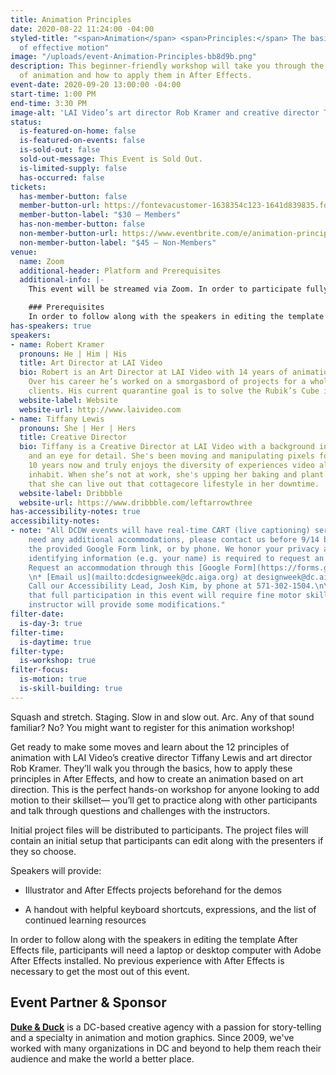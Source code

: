 ```yaml
---
title: Animation Principles
date: 2020-08-22 11:24:00 -04:00
styled-title: "<span>Animation</span> <span>Principles:</span> The basis and application
  of effective motion"
image: "/uploads/event-Animation-Principles-bb8d9b.png"
description: This beginner-friendly workshop will take you through the 12 principles
  of animation and how to apply them in After Effects.
event-date: 2020-09-20 13:00:00 -04:00
start-time: 1:00 PM
end-time: 3:30 PM
image-alt: 'LAI Video’s art director Rob Kramer and creative director Tiffany Lewis '
status:
  is-featured-on-home: false
  is-featured-on-events: false
  is-sold-out: false
  sold-out-message: This Event is Sold Out.
  is-limited-supply: false
  has-occurred: false
tickets:
  has-member-button: false
  member-button-url: https://fontevacustomer-1638354c123-1641d839835.force.com/services/oauth2/authorize?client_id=3MVG9nthuDc9owbcOq7_07W.HriOQQPWTbMkrpOla.ajDQlTHf4_uby_mhwylcX.mJBU2O2SppTiZMS0J_HJd&response_type=code&redirect_uri=https://ikit.aiga.org/ikit_national_util/ikit-national-util-sso-redirect/&state=https%3A%2F%2Fdc.aiga.org%2Fevent%2Fanimation-principles-the-basis-and-application-of-effective-motion%2F%3Fredirect_source%3Deventbrite_register
  member-button-label: "$30 — Members"
  has-non-member-button: false
  non-member-button-url: https://www.eventbrite.com/e/animation-principles-the-basis-and-application-of-effective-motion-tickets-117841827077
  non-member-button-label: "$45 — Non-Members"
venue:
  name: Zoom
  additional-header: Platform and Prerequisites
  additional-info: |-
    This event will be streamed via Zoom. In order to participate fully, attendees should plan to join on the Zoom app via their computer, tablet, or mobile device with enough bandwidth to support viewing video. In order to ensure only those who have registered for the event are able to attend — and to create space for intimate conversations — only those whose display name fully matches the name on our registration list will be admitted from the waiting room. You can find more about joining our virtual events, including how to connect, directions to troubleshoot, and information about our refund policy in our [FAQ](/faqs/).

    ### Prerequisites
    In order to follow along with the speakers in editing the template After Effects file, participants will need a laptop or desktop computer with Adobe After Effects installed. No previous experience with After Effects is necessary to get the most out of this event.
has-speakers: true
speakers:
- name: Robert Kramer
  pronouns: He | Him | His
  title: Art Director at LAI Video
  bio: Robert is an Art Director at LAI Video with 14 years of animation experience.
    Over his career he’s worked on a smorgasbord of projects for a whole bunch of
    clients. His current quarantine goal is to solve the Rubik’s Cube in under a minute.
  website-label: Website
  website-url: http://www.laivideo.com
- name: Tiffany Lewis
  pronouns: She | Her | Hers
  title: Creative Director
  bio: Tiffany is a Creative Director at LAI Video with a background in motion graphics
    and an eye for detail. She's been moving and manipulating pixels for just about
    10 years now and truly enjoys the diversity of experiences video allows her to
    inhabit. When she’s not at work, she's upping her baking and plant care game so
    that she can live out that cottagecore lifestyle in her downtime.
  website-label: Dribbble
  website-url: https://www.dribbble.com/leftarrowthree
has-accessibility-notes: true
accessibility-notes:
- note: "All DCDW events will have real-time CART (live captioning) services. If you
    need any additional accommodations, please contact us before 9/14 by email, through
    the provided Google Form link, or by phone. We honor your privacy and no personally
    identifying information (e.g. your name) is required to request an accommodation.\n\n*
    Request an accommodation through this [Google Form](https://forms.gle/gAQviAo5cTwWYGWV6).
    \n* [Email us](mailto:dcdesignweek@dc.aiga.org) at designweek@dc.aiga.org.\n*
    Call our Accessibility Lead, Josh Kim, by phone at 571-302-1504.\n\nPlease note
    that full participation in this event will require fine motor skills, though the
    instructor will provide some modifications."
filter-date:
  is-day-3: true
filter-time:
  is-daytime: true
filter-type:
  is-workshop: true
filter-focus:
  is-motion: true
  is-skill-building: true
---
```


Squash and stretch. Staging. Slow in and slow out. Arc. Any of that sound familiar? No? You might want to register for this animation workshop!

Get ready to make some moves and learn about the 12 principles of animation with LAI Video’s creative director Tiffany Lewis and art director Rob Kramer. They’ll walk you through the basics, how to apply these principles in After Effects, and how to create an animation based on art direction. This is the perfect hands-on workshop for anyone looking to add motion to their skillset— you’ll get to practice along with other participants and talk through questions and challenges with the instructors.

Initial project files will be distributed to participants. The project files will contain an initial setup that participants can edit along with the presenters if they so choose.

Speakers will provide:

* Illustrator and After Effects projects beforehand for the demos

* A handout with helpful keyboard shortcuts, expressions, and the list of continued learning resources

In order to follow along with the speakers in editing the template After Effects file, participants will need a laptop or desktop computer with Adobe After Effects installed. No previous experience with After Effects is necessary to get the most out of this event.

## Event Partner & Sponsor

**[Duke & Duck](https://www.dukeduck.com/)** is a DC-based creative agency with a passion for story-telling and a specialty in animation and motion graphics. Since 2009, we've worked with many organizations in DC and beyond to help them reach their audience and make the world a better place.
